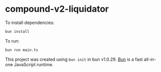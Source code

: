 # compound-v2-liquidator

To install dependencies:

```bash
bun install
```

To run:

```bash
bun run main.ts
```

This project was created using `bun init` in bun v1.0.29. [Bun](https://bun.sh) is a fast all-in-one JavaScript runtime.
